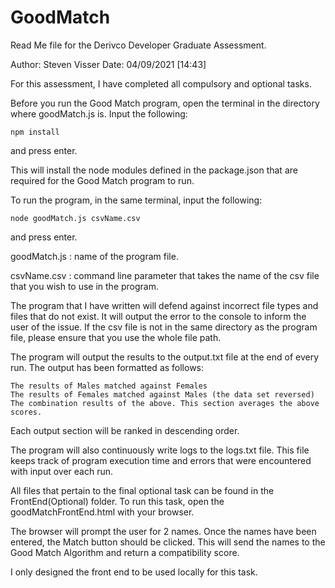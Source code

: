 # GoodMatch
Read Me file for the Derivco Developer Graduate Assessment.

Author: Steven Visser
Date: 04/09/2021 [14:43]

For this assessment, I have completed all compulsory and optional tasks.


Before you run the Good Match program, open the terminal in the directory where goodMatch.js is.
Input the following:

	npm install
		
and press enter.

This will install the node modules defined in the package.json that are required for the Good Match program to run.

To run the program, in the same terminal, input the following:

	node goodMatch.js csvName.csv

and press enter.

goodMatch.js : name of the program file.

csvName.csv  : command line parameter that takes the name of the csv file that you wish to use in 
	       the program.

The program that I have written will defend against incorrect file types and files that do not exist.
It will output the error to the console to inform the user of the issue.
If the csv file is not in the same directory as the program file, please ensure that you use the whole 
file path.

The program will output the results to the output.txt file at the end of every run. The output has been
formatted as follows:
	
	The results of Males matched against Females
	The results of Females matched against Males (the data set reversed)
	The combination results of the above. This section averages the above scores.
		
Each output section will be ranked in descending order.

The program will also continuously write logs to the logs.txt file. This file keeps track of program 
execution time and errors that were encountered with input over each run.

All files that pertain to the final optional task can be found in the FrontEnd(Optional) folder.
To run this task, open the goodMatchFrontEnd.html with your browser.

The browser will prompt the user for 2 names. Once the names have been entered, the Match button should
be clicked. This will send the names to the Good Match Algorithm and return a compatibility score.

I only designed the front end to be used locally for this task.
